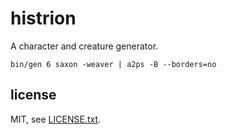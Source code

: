 
# histrion

A character and creature generator.

```
bin/gen 6 saxon -weaver | a2ps -B --borders=no
```

## license

MIT, see [LICENSE.txt](LICENSE.txt).

